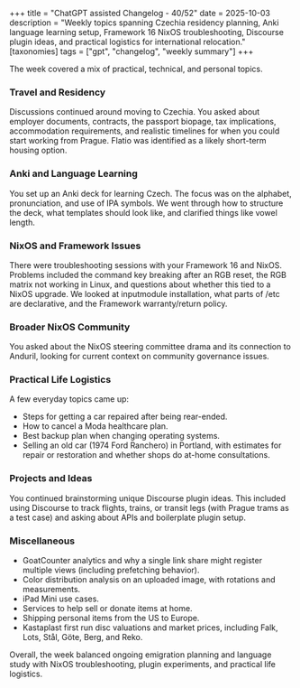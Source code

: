 +++
title = "ChatGPT assisted Changelog - 40/52"
date = 2025-10-03
description = "Weekly topics spanning Czechia residency planning, Anki language learning setup, Framework 16 NixOS troubleshooting, Discourse plugin ideas, and practical logistics for international relocation."
[taxonomies]
tags = ["gpt", "changelog", "weekly summary"]
+++

The week covered a mix of practical, technical, and personal topics.

### Travel and Residency
Discussions continued around moving to Czechia. You asked about employer
documents, contracts, the passport biopage, tax implications, accommodation
requirements, and realistic timelines for when you could start working from
Prague. Flatio was identified as a likely short-term housing option.

### Anki and Language Learning
You set up an Anki deck for learning Czech. The focus was on the alphabet,
pronunciation, and use of IPA symbols. We went through how to structure the
deck, what templates should look like, and clarified things like vowel length.

### NixOS and Framework Issues
There were troubleshooting sessions with your Framework 16 and NixOS. Problems
included the command key breaking after an RGB reset, the RGB matrix not working
in Linux, and questions about whether this tied to a NixOS upgrade. We looked at
inputmodule installation, what parts of /etc are declarative, and the Framework
warranty/return policy.

### Broader NixOS Community
You asked about the NixOS steering committee drama and its connection to
Anduril, looking for current context on community governance issues.

### Practical Life Logistics
A few everyday topics came up:
- Steps for getting a car repaired after being rear-ended.
- How to cancel a Moda healthcare plan.
- Best backup plan when changing operating systems.
- Selling an old car (1974 Ford Ranchero) in Portland, with estimates for repair
  or restoration and whether shops do at-home consultations.

### Projects and Ideas
You continued brainstorming unique Discourse plugin ideas. This included using
Discourse to track flights, trains, or transit legs (with Prague trams as a test
case) and asking about APIs and boilerplate plugin setup.

### Miscellaneous
- GoatCounter analytics and why a single link share might register multiple
  views (including prefetching behavior).
- Color distribution analysis on an uploaded image, with rotations and
  measurements.
- iPad Mini use cases.
- Services to help sell or donate items at home.
- Shipping personal items from the US to Europe.
- Kastaplast first run disc valuations and market prices, including Falk, Lots,
  Stål, Göte, Berg, and Reko.

Overall, the week balanced ongoing emigration planning and language study with
NixOS troubleshooting, plugin experiments, and practical life logistics.
